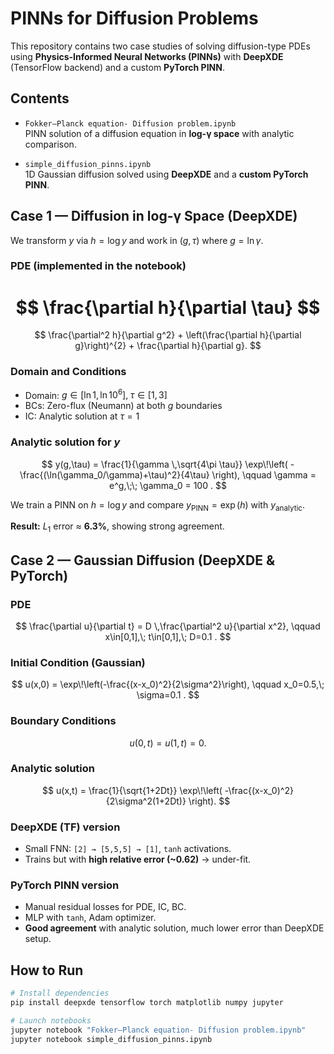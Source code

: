 # PINNs for Diffusion Problems

This repository contains two case studies of solving diffusion-type PDEs using **Physics-Informed Neural Networks (PINNs)** with **DeepXDE** (TensorFlow backend) and a custom **PyTorch PINN**.

## Contents

- `Fokker–Planck equation- Diffusion problem.ipynb`  
  PINN solution of a diffusion equation in **log-γ space** with analytic comparison.

- `simple_diffusion_pinns.ipynb`  
  1D Gaussian diffusion solved using **DeepXDE** and a **custom PyTorch PINN**.


## Case 1 — Diffusion in log-γ Space (DeepXDE)

We transform $y$ via $h = \log y$ and work in $(g,\tau)$ where $g=\ln \gamma$.

### PDE (implemented in the notebook)

$$
\frac{\partial h}{\partial \tau}
$$
=
$$
\frac{\partial^2 h}{\partial g^2}
+
\left(\frac{\partial h}{\partial g}\right)^{2}
+
\frac{\partial h}{\partial g}.
$$

### Domain and Conditions
- Domain: $g \in [\ln 1, \ln 10^6],\; \tau \in [1,3]$  
- BCs: Zero-flux (Neumann) at both $g$ boundaries  
- IC: Analytic solution at $\tau=1$

### Analytic solution for $y$
$$
y(g,\tau) =
\frac{1}{\gamma \,\sqrt{4\pi \tau}}
\exp\!\left(
-\frac{(\ln(\gamma_0/\gamma)+\tau)^2}{4\tau}
\right),
\qquad
\gamma = e^g,\;\; \gamma_0 = 100 .
$$

We train a PINN on $h=\log y$ and compare $y_{\text{PINN}} = \exp(h)$ with $y_{\text{analytic}}$.

**Result:** $L_1$ error ≈ **6.3%**, showing strong agreement.

## Case 2 — Gaussian Diffusion (DeepXDE & PyTorch)

### PDE
$$
\frac{\partial u}{\partial t}
= D \,\frac{\partial^2 u}{\partial x^2},
\qquad
x\in[0,1],\; t\in[0,1],\; D=0.1 .
$$

### Initial Condition (Gaussian)
$$
u(x,0) =
\exp\!\left(-\frac{(x-x_0)^2}{2\sigma^2}\right),
\qquad x_0=0.5,\; \sigma=0.1 .
$$

### Boundary Conditions
$$
u(0,t) = u(1,t) = 0.
$$

### Analytic solution
$$
u(x,t) =
\frac{1}{\sqrt{1+2Dt}}
\exp\!\left(
-\frac{(x-x_0)^2}{2\sigma^2(1+2Dt)}
\right).
$$


### DeepXDE (TF) version
- Small FNN: `[2] → [5,5,5] → [1]`, `tanh` activations.  
- Trains but with **high relative error (~0.62)** → under-fit.

### PyTorch PINN version
- Manual residual losses for PDE, IC, BC.  
- MLP with `tanh`, Adam optimizer.  
- **Good agreement** with analytic solution, much lower error than DeepXDE setup.

## How to Run

```bash
# Install dependencies
pip install deepxde tensorflow torch matplotlib numpy jupyter

# Launch notebooks
jupyter notebook "Fokker–Planck equation- Diffusion problem.ipynb"
jupyter notebook simple_diffusion_pinns.ipynb
